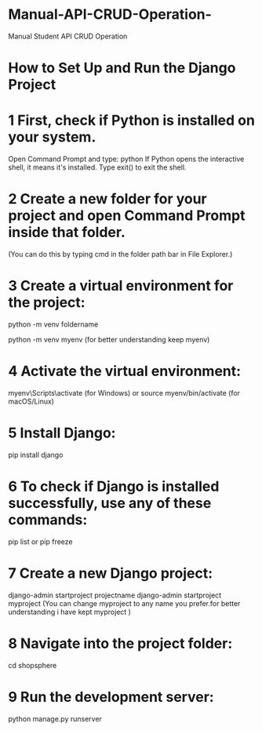 # Manual-API-CRUD-Operation-
Manual Student API CRUD Operation 

# How to Set Up and Run the Django Project

# 1 First, check if Python is installed on your system.
Open Command Prompt and type:
python
If Python opens the interactive shell, it means it's installed. Type exit() to exit the shell.

# 2 Create a new folder for your project and open Command Prompt inside that folder.
(You can do this by typing cmd in the folder path bar in File Explorer.)

# 3 Create a virtual environment for the project:
python -m venv foldername

python -m venv myenv (for better understanding keep myenv)

# 4 Activate the virtual environment:
myenv\Scripts\activate (for Windows)
or
source myenv/bin/activate (for macOS/Linux)

# 5 Install Django:
pip install django

# 6 To check if Django is installed successfully, use any of these commands:
pip list
or
pip freeze

# 7 Create a new Django project:
django-admin startproject projectname
django-admin startproject myproject
(You can change myproject to any name you prefer.for better understanding i have kept myproject )

# 8 Navigate into the project folder:
cd shopsphere

# 9 Run the development server:
python manage.py runserver
